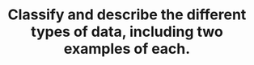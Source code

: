 ---
title: "Classify and describe the different types of data, including two examples of each."
entityType: SAQ
exam: PEX
college: CICM
year: 2015
sitting: B
question: 17
passRate: 33
EC_extraCredit:
- "Any reasonable classification was awarded marks."
- "Understanding types of data allows appropriate description and comparison with parametric or non-parametric statistics and better answers highlighted this."
EC_expectedDomains:
- "Standard textbooks well describe this topic, often in their opening chapter."
- "Broadly, qualitative (defined by some characteristic) vs and quantitative (measured on some numerical scale) data exists."
- "These can also be described as categorical or numerical with subdivisions including ordinal, interval and ratio scales."
- "Numerical data may be described as discrete or continuous."
- "Appropriate examples and descriptions of each were required."
- "For example: Categorical data when each individual can only belong to one of a number of distinct categories of the variable: 1. Nominal – categories not ordered but simply have a name e.g. blood group (A,B, AB, O) and marital status (married, single, widowed) 2. Ordinal – categories are ordered in some way e.g. disease staging (advanced, moderate, mild) or degree of pain (severe, moderate, mild, none) Numerical data: 1. Discrete – when the variable can only take certain whole numerical values e.g. the number of visits to GP in last year, or the number of episodes of illness. 2. Continuous – when there is no limitation on the values that the variable can take e.g. weight or height."
---
